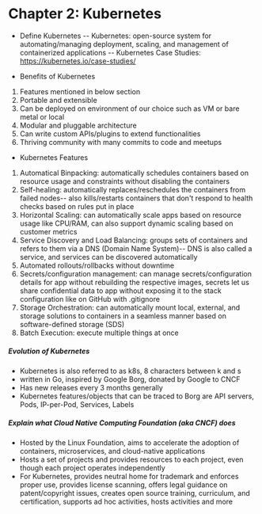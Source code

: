 # Chapter 2: Kubernetes
- Define Kubernetes
-- Kubernetes: open-source system for automating/managing deployment, scaling, and management of containerized applications
-- Kubernetes Case Studies: https://kubernetes.io/case-studies/

- Benefits of Kubernetes
1. Features mentioned in below section
2. Portable and extensible
3. Can be deployed on environment of our choice such as VM or bare metal or local
4. Modular and pluggable architecture
5. Can write custom APIs/plugins to extend functionalities
6. Thriving community with many commits to code and meetups


- Kubernetes Features
1. Automatical Binpacking: automatically schedules containers based on resource usage and constraints without disabling the containers
2. Self-healing: automatically replaces/reschedules the containers from failed nodes-- also kills/restarts containers that don't respond to health checks based on rules put in place
3. Horizontal Scaling: can automatically scale apps based on resource usage like CPU/RAM, can also support dynamic scaling based on customer metrics
4. Service Discovery and Load Balancing: groups sets of containers and refers to them via a DNS (Domain Name System)-- DNS is also called a service, and services can be discovered automatically
5. Automated rollouts/rollbacks without downtime
6. Secrets/configuration management: can manage secrets/configuration details for app without rebuilding the respective images, secrets let us share confidential data to app without exposing it to the stack configuration like on GitHub with .gitignore
7. Storage Orchestration: can automatically mount local, external, and storage solutions to containers in a seamless manner based on software-defined storage (SDS)
8. Batch Execution: execute multiple things at once


##### Evolution of Kubernetes
- Kubernetes is also referred to as k8s, 8 characters between k and s
- written in Go, inspired by Google Borg, donated by Google to CNCF
- Has new releases every 3 months generally 
- Kubernetes features/objects that can be traced to Borg are API servers, Pods, IP-per-Pod, Services, Labels


##### Explain what Cloud Native Computing Foundation (aka CNCF) does
- Hosted by the Linux Foundation, aims to accelerate the adoption of containers, microservices, and cloud-native applications
- Hosts a set of projects and provides resources to each project, even though each project operates independently
- For Kubernetes, provides neutral home for trademark and enforces proper use, provides license scanning, offers legal guidance on patent/copyright issues, creates open source training, curriculum, and certification, supports ad hoc activities, hosts activities and more